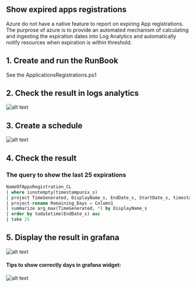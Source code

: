 ## Show expired apps registrations
Azure do not have a native feature to report on expiring App registrations. The purprose of azure is to provide an automated mechanism of calculating and ingesting the expiration dates into Log Analytics and automatically notify resources when expiration is within threshold.

## 1. Create and run the RunBook
See the ApplicationsRegistrations.ps1

## 2. Check the result in logs analytics
![alt text](https://ravindrajob.blob.core.windows.net/assets/widget3.png)

## 3. Create a schedule
![alt text](https://ravindrajob.blob.core.windows.net/assets/hourly-apps.png)

## 4. Check the result
### The query to show the last 25 expirations
```sql
NameOfAppsRegistration_CL
| where isnotempty(timestampunix_s)
| project TimeGenerated, DisplayName_s, EndDate_s, StartDate_s, timestampunix_s, datetime_diff('Day', todatetime(EndDate_s), now())
| project-rename Remaining_Days = Column1
| summarize arg_max(TimeGenerated, *) by DisplayName_s
| order by todatetime(EndDate_s) asc
| take 25
```
## 5. Display the result in grafana
![alt text](https://ravindrajob.blob.core.windows.net/assets/widget2.png)
#### Tips to show correctly days in grafana widget:
![alt text](https://ravindrajob.blob.core.windows.net/assets/grafana-appsregistration.png)